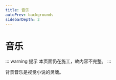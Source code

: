 ```yaml
---
title: 音乐
autoPrev: backgrounds
sidebarDepth: 2
---
```


# 音乐

::: warning 提示
本页面仍在施工，故内容不完整。
:::

背景音乐是视觉小说的灵魂。